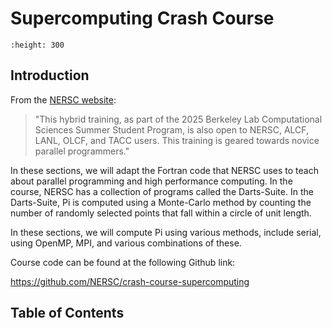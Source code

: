 # Supercomputing Crash Course

```{image} images/NERSC_CCS.png
:height: 300
```

## Introduction

From the [NERSC website](https://www.nersc.gov/news-and-events/calendar-of-events/hpc-crash-course-jun2025):

>"This hybrid training, as part of the 2025 Berkeley Lab Computational Sciences Summer Student Program, is also open to NERSC, ALCF, LANL, OLCF, and TACC users. This training is geared towards novice parallel programmers."


In these sections, we will adapt the Fortran code that NERSC uses to teach about parallel programming and high performance computing.  In the course, NERSC has a collection of programs called the Darts-Suite.  In the Darts-Suite, Pi is computed using a Monte-Carlo method by counting the number of randomly selected points that fall within a circle of unit length.

In these sections, we will compute Pi using various methods, include serial, using OpenMP, MPI, and various combinations of these.

Course code can be found at the following Github link:

https://github.com/NERSC/crash-course-supercomputing

## Table of Contents 
```{tableofcontents}
```
